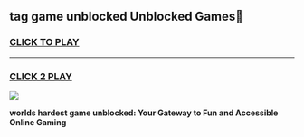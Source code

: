 
## tag game unblocked Unblocked Games👋
<h3>
<a href="https://premium.freeplayer.one?title=tag_game_unblocked&ref=16F">CLICK TO PLAY</a></h3>
<hr>

<h3>
<a href="https://premium.freeplayer.one?title=tag_game_unblocked&ref=16F">CLICK 2 PLAY</a>
  
</h3>

<a href="https://premium.freeplayer.one?title=tag_game_unblocked&ref=16F/"><img src="https://clearcache.store/games.png"></a>


**worlds hardest game unblocked: Your Gateway to Fun and Accessible Online Gaming**

